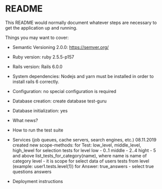 # README

This README would normally document whatever steps are necessary to get the
application up and running.

Things you may want to cover:

* Semantic Versioning 2.0.0: https://semver.org/

* Ruby version: ruby 2.5.5-p157

* Rails version: Rails 6.0.0

* System dependencies:
  Nodejs and yarn must be installed in order to install rails 6 correctly.

* Configuration: no special configuration is required

* Database creation: create database test-guru

* Database initialization: yes

* What news?

* How to run the test suite

* Services (job queues, cache servers, search engines, etc.)
  08.11.2019
  created new scope-methods:
  for Test:
  low_level, middle_level, high_lewel for selection tests for level
  low     - 0..1
  middle  - 2..4
  hight   - 5 and above
  list_tests_for_category(name), where name is name of category
  level - it is scope for select data of users tests from level (example: user1.tests.level(1))
  for Answer:
  true_answers - select true questions answers
* Deployment instructions
